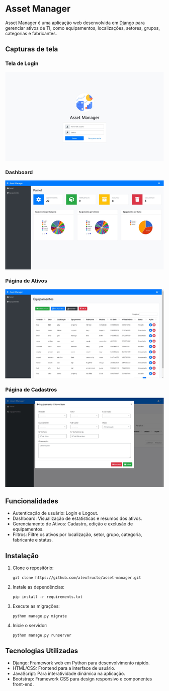 # Asset Manager

Asset Manager é uma aplicação web desenvolvida em Django para gerenciar ativos de TI, como equipamentos, localizações, setores, grupos, categorias e fabricantes.

## Capturas de tela


### Tela de Login
![Tela de Login](screenshoots/asset_manager_login.jpg)

### Dashboard
![Dashboard](screenshoots/asset_manager_home.jpg)

### Página de Ativos
![Página de Ativos](screenshoots/asset_manager_assets_page.jpg)

### Página de Cadastros
![Página de Cadastros](screenshoots/asset_manager_assets_add.jpg)

## Funcionalidades

- Autenticação de usuário: Login e Logout.
- Dashboard: Visualização de estatísticas e resumos dos ativos.
- Gerenciamento de Ativos: Cadastro, edição e exclusão de equipamentos.
- Filtros: Filtre os ativos por localização, setor, grupo, categoria, fabricante e status.

## Instalação

1. Clone o repositório:
    ```
    git clone https://github.com/alexfructo/asset-manager.git
    ```

2. Instale as dependências:
    ```
    pip install -r requirements.txt
    ```

3. Execute as migrações:
    ```
    python manage.py migrate
    ```

4. Inicie o servidor:
    ```
    python manage.py runserver
    ```

## Tecnologias Utilizadas

- Django: Framework web em Python para desenvolvimento rápido.
- HTML/CSS: Frontend para a interface de usuário.
- JavaScript: Para interatividade dinâmica na aplicação.
- Bootstrap: Framework CSS para design responsivo e componentes front-end.
